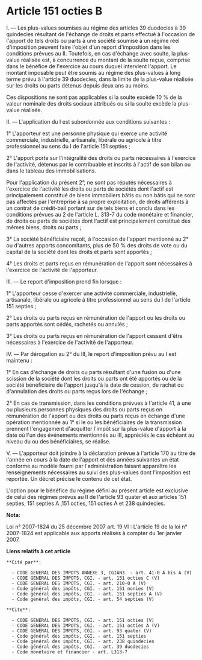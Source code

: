 # Article 151 octies B

I. ― Les plus-values soumises au régime des articles 39 duodecies à 39 quindecies résultant de l'échange de droits et parts
effectué à l'occasion de l'apport de tels droits ou parts à une société soumise à un régime réel d'imposition peuvent faire
l'objet d'un report d'imposition dans les conditions prévues au II. Toutefois, en cas d'échange avec soulte, la plus-value
réalisée est, à concurrence du montant de la soulte reçue, comprise dans le bénéfice de l'exercice au cours duquel intervient
l'apport. Le montant imposable peut être soumis au régime des plus-values à long terme prévu à l'article 39 duodecies, dans
la limite de la plus-value réalisée sur les droits ou parts détenus depuis deux ans au moins. 

Ces dispositions ne sont pas applicables si la soulte excède 10 % de la valeur nominale des droits sociaux attribués ou si la
soulte excède la plus-value réalisée. 

II. ― L'application du I est subordonnée aux conditions suivantes : 

1° L'apporteur est une personne physique qui exerce une activité commerciale, industrielle, artisanale, libérale ou agricole
à titre professionnel au sens du I de l'article 151 septies ; 

2° L'apport porte sur l'intégralité des droits ou parts nécessaires à l'exercice de l'activité, détenus par le contribuable
et inscrits à l'actif de son bilan ou dans le tableau des immobilisations. 

Pour l'application du présent 2°, ne sont pas réputés nécessaires à l'exercice de l'activité les droits ou parts de sociétés
dont l'actif est principalement constitué de biens immobiliers bâtis ou non bâtis qui ne sont pas affectés par l'entreprise à
sa propre exploitation, de droits afférents à un contrat de crédit-bail portant sur de tels biens et conclu dans les
conditions prévues au 2 de l'article L. 313-7 du code monétaire et financier, de droits ou parts de sociétés dont l'actif est
principalement constitué des mêmes biens, droits ou parts ; 

3° La société bénéficiaire reçoit, à l'occasion de l'apport mentionné au 2° ou d'autres apports concomitants, plus de 50 %
des droits de vote ou du capital de la société dont les droits et parts sont apportés ; 

4° Les droits et parts reçus en rémunération de l'apport sont nécessaires à l'exercice de l'activité de l'apporteur. 

III. ― Le report d'imposition prend fin lorsque : 

1° L'apporteur cesse d'exercer une activité commerciale, industrielle, artisanale, libérale ou agricole à titre professionnel
au sens du I de l'article 151 septies ; 

2° Les droits ou parts reçus en rémunération de l'apport ou les droits ou parts apportés sont cédés, rachetés ou annulés ; 

3° Les droits ou parts reçus en rémunération de l'apport cessent d'être nécessaires à l'exercice de l'activité de
l'apporteur. 

IV. ― Par dérogation au 2° du III, le report d'imposition prévu au I est maintenu : 

1° En cas d'échange de droits ou parts résultant d'une fusion ou d'une scission de la société dont les droits ou parts ont
été apportés ou de la société bénéficiaire de l'apport jusqu'à la date de cession, de rachat ou d'annulation des droits ou
parts reçus lors de l'échange ; 

2° En cas de transmission, dans les conditions prévues à l'article 41, à une ou plusieurs personnes physiques des droits ou
parts reçus en rémunération de l'apport ou des droits ou parts reçus en échange d'une opération mentionnée au 1° si le ou les
bénéficiaires de la transmission prennent l'engagement d'acquitter l'impôt sur la plus-value d'apport à la date où l'un des
événements mentionnés au III, appréciés le cas échéant au niveau du ou des bénéficiaires, se réalise.

V. ― L'apporteur doit joindre à la déclaration prévue à l'article 170 au titre de l'année en cours à la date de l'apport et
des années suivantes un état conforme au modèle fourni par l'administration faisant apparaître les renseignements nécessaires
au suivi des plus-values dont l'imposition est reportée. Un décret précise le contenu de cet état.

L'option pour le bénéfice du régime défini au présent article est exclusive de celui des régimes prévus au II de l'article 93
quater et aux articles 151 septies, 151 septies A ,151 octies, 151 octies A et 238 quindecies.

**Nota:**

Loi n° 2007-1824 du 25 décembre 2007 art. 19 VI : L'article 19 de la loi n° 2007-1824 est applicable aux apports réalisés à
compter du 1er janvier 2007.

**Liens relatifs à cet article**

	**Cité par**:

	  - CODE GENERAL DES IMPOTS ANNEXE 3, CGIAN3. - art. 41-0 A bis A (V)
	  - CODE GENERAL DES IMPOTS, CGI. - art. 151 octies C (V)
	  - CODE GENERAL DES IMPOTS, CGI. - art. 210-0 A (V)
	  - Code général des impôts, CGI. - art. 151 nonies (V)
	  - Code général des impôts, CGI. - art. 151 septies A (V)
	  - Code général des impôts, CGI. - art. 54 septies (V)

	**Cite**:

	  - CODE GENERAL DES IMPOTS, CGI. - art. 151 octies (V)
	  - CODE GENERAL DES IMPOTS, CGI. - art. 151 octies A (V)
	  - CODE GENERAL DES IMPOTS, CGI. - art. 93 quater (V)
	  - Code général des impôts, CGI. - art. 151 septies
	  - Code général des impôts, CGI. - art. 238 quindecies
	  - Code général des impôts, CGI. - art. 39 duodecies
	  - Code monétaire et financier - art. L313-7
